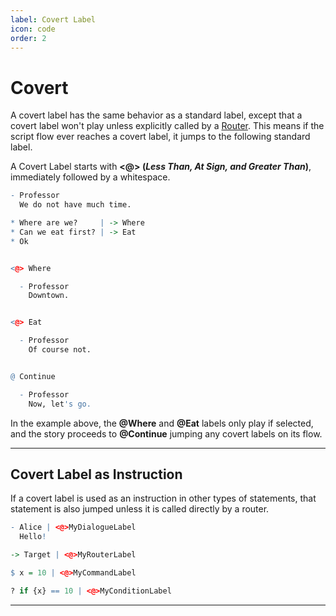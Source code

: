 ```yaml
---
label: Covert Label
icon: code
order: 2
---
```

# Covert

A covert label has the same behavior as a standard label, except that a covert label won't play unless explicitly called by a [Router](../Router/). This means if the script flow ever reaches a covert label, it jumps to the following standard label.

A Covert Label starts with **<@> (_Less Than, At Sign, and Greater Than_)**, immediately followed by a whitespace.

```q #9,15
- Professor
  We do not have much time.

* Where are we?     | -> Where
* Can we eat first? | -> Eat
* Ok


<@> Where

  - Professor
    Downtown.


<@> Eat

  - Professor
    Of course not.


@ Continue

  - Professor
    Now, let's go.
```

In the example above, the **@Where** and **@Eat** labels only play if selected, and the story proceeds to **@Continue** jumping any covert labels on its flow.

---

## Covert Label as Instruction
If a covert label is used as an instruction in other types of statements, that statement is also jumped unless it is called directly by a router.

```q
- Alice | <@>MyDialogueLabel
  Hello!

-> Target | <@>MyRouterLabel

$ x = 10 | <@>MyCommandLabel

? if {x} == 10 | <@>MyConditionLabel

```

---
